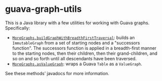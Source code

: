 # guava-graph-utils
This is a Java library with a few utilities for working with Guava graphs. Specifically:
- [`MoreGraphs.buildGraphWithBreadthFirstTraversal`](src/main/java/org/jbduncan/MoreGraphs.java):
  builds an `ImmutableGraph` from a set of starting nodes and a "successors function". The
  successors function is applied in a breadth-first manner to the starting nodes, then their
  children, then their grand-children, and so on and so forth until all descendants have been
  traversed.
- [`MoreGraphs.asValueGraph`](src/main/java/org/jbduncan/MoreGraphs.java): wraps a Guava `Table` as
  a `ValueGraph`.
  
See these methods' javadocs for more information.
